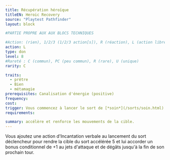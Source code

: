 ```yaml
---
title: Récupération héroïque
titleEN: Heroic Recovery
source: "Playtest Pathfinder"
layout: block

#PARTIE PROPRE AUX AUX BLOCS TECHNIQUES

#Action: (rien), 1/2/3 (1/2/3 action[s]), R (réaction), L (action libre)
action: L
type: don
level: 8
#Rareté : C (commun), PC (peu commun), R (rare), U (unique)
rarity: C

traits:
  - prêtre
  - Bien
  - métamagie
prerequisites: Canalisation d'énergie (positive)
frequency: 
cost: 
trigger: Vous commencez à lancer le sort de [*soin*](/sorts/soin.html).
requirements:

summary: accélère et renforce les mouvements de la cible.
---
```


Vous ajoutez une action d'Incantation verbale au lancement du sort déclencheur pour rendre la cible du sort accélérée 5 et lui accorder un bonus conditionnel de +1 au jets d'attaque et de dégâts jusqu'à la fin de son prochain tour.
